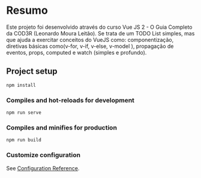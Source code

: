 # Resumo
Este projeto foi desenvolvido através do curso Vue JS 2 - O Guia Completo da COD3R (Leonardo Moura Leitão). 
Se trata de um TODO List simples, mas que ajuda a exercitar conceitos do VueJS como: componentização, diretivas básicas como(v-for, v-if, v-else, v-model ), 
propagação de eventos, props, computed e watch (simples e profundo).

## Project setup
```
npm install
```

### Compiles and hot-reloads for development
```
npm run serve
```

### Compiles and minifies for production
```
npm run build
```

### Customize configuration
See [Configuration Reference](https://cli.vuejs.org/config/).
